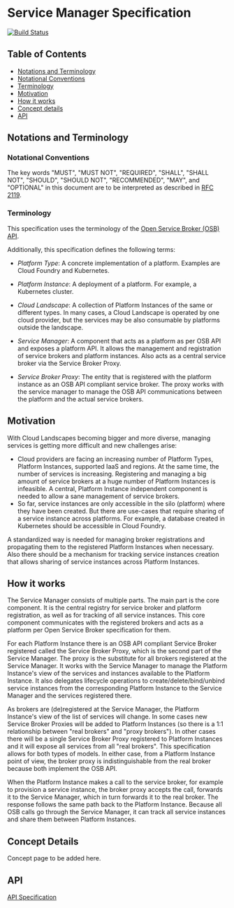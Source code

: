 # Service Manager Specification


[![Build Status](https://travis-ci.org/Peripli/specification.svg?branch=master)](https://travis-ci.org/Peripli/specification)


## Table of Contents

 - [Notations and Terminology](#notations-and-terminology)
  - [Notational Conventions](#notational-conventions)
  - [Terminology](#terminology)
 - [Motivation](#motivation)
 - [How it works](#how-it-works)
 - [Concept details](#concept-details)
 - [API](#api)

## Notations and Terminology

### Notational Conventions

The key words "MUST", "MUST NOT", "REQUIRED", "SHALL", "SHALL NOT", "SHOULD",
"SHOULD NOT", "RECOMMENDED", "MAY", and "OPTIONAL" in this document are to
be interpreted as described in [RFC 2119](https://tools.ietf.org/html/rfc2119).

### Terminology

This specification uses the terminology of the [Open Service Broker (OSB) API](https://github.com/openservicebrokerapi/servicebroker/).

Additionally, this specification defines the following terms:

- *Platform Type*: A concrete implementation of a platform. Examples are Cloud Foundry and Kubernetes.

- *Platform Instance*: A deployment of a platform. For example, a Kubernetes cluster.

- *Cloud Landscape*: A collection of Platform Instances of the same or different types.
  In many cases, a Cloud Landscape is operated by one cloud provider,
  but the services may be also consumable by platforms outside the landscape.

- *Service Manager*: A component that acts as a platform as per OSB API and exposes a platform API.
  It allows the management and registration of service brokers and platform instances.
  Also acts as a central service broker via the Service Broker Proxy.

- *Service Broker Proxy*:
    The entity that is registered with the platform instance as an OSB API
    compliant service broker. The proxy works with the service manager to
	manage the OSB API communications between the platform and the actual
	service brokers.

## Motivation 

With Cloud Landscapes becoming bigger and more diverse, managing services is getting more difficult and new challenges arise:

 * Cloud providers are facing an increasing number of Platform Types, Platform Instances, supported IaaS and regions.
 At the same time, the number of services is increasing.
 Registering and managing a big amount of service brokers at a huge number of Platform Instances is infeasible.
 A central, Platform Instance independent component is needed to allow a sane management of service brokers.
 * So far, service instances are only accessible in the silo (platform) where they have been created. 
 But there are use-cases that require sharing of a service instance across platforms.
 For example, a database created in Kubernetes should be accessible in Cloud Foundry. 
 
A standardized way is needed for managing broker registrations and propagating them
to the registered Platform Instances when necessary. Also there should be a mechanism for tracking service instances creation
that allows sharing of service instances across Platform Instances.

## How it works

The Service Manager consists of multiple parts.
The main part is the core component.
It is the central registry for service broker and platform registration, as well as for tracking of all service instances.
This core component communicates with the registered brokers and acts as a platform per Open Service Broker specification for them.

For each Platform Instance there is an OSB API compliant Service Broker
registered called the Service Broker Proxy, which is the second part of the
Service Manager.
The proxy is the substitute for all brokers registered at the Service Manager.
It works with the Service Manager to manage the Platform Instance's view of
the services and instances available to the Platform Instance.
It also  delegates lifecycle operations to create/delete/bind/unbind service
instances from the corresponding Platform Instance to the Service Manager and
the services registered there.

As brokers are (de)registered at the Service Manager, the Platform Instance's
view of the list of services will change. In some cases new Service Broker
Proxies will be added to Platform Instances (so there is a 1:1 relationship
between "real brokers" and "proxy brokers"). In other cases there will be
a single Service Broker Proxy registered to Platform Instances and it will
expose all services from all "real brokers". This specification allows for
both types of models. In either case, from a Platform Instance point of view,
the broker proxy is indistinguishable from the real broker because both
implement the OSB API.

When the Platform Instance makes a call to the service broker, for example to provision a service instance,
the broker proxy accepts the call, forwards it to the Service Manager, which in turn forwards it to the real broker.
The response follows the same path back to the Platform Instance.
Because all OSB calls go through the Service Manager, it can track all service instances and share them between Platform Instances.

## Concept Details
Concept page to be added here.

## API

[API Specification](./api.md)
